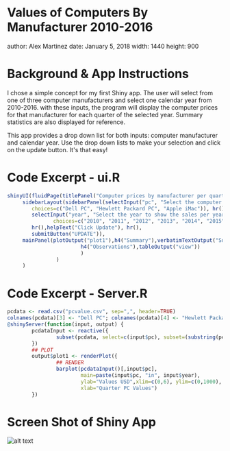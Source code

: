 Values of Computers By Manufacturer 2010-2016
========================================================
author: Alex Martinez
date: January 5, 2018
width: 1440
height: 900

Background & App Instructions
========================================================

I chose a simple concept for my first Shiny app. The user will select from one of three computer manufacturers and select one calendar year from 2010-2016. with these inputs, the program will display the computer prices for that manufacturer for each quarter of the selected year. Summary statistics are also displayed for reference.

This app provides a drop down list for both inputs: computer manufacturer and calendar year. Use the drop down lists to make your selection and click on the update button. It's that easy!


Code Excerpt - ui.R
========================================================


```r
shinyUI(fluidPage(titlePanel("Computer prices by manufacturer per quarter / year"),
     sidebarLayout(sidebarPanel(selectInput("pc", "Select the computer manufacturer",
        choices=c("Dell PC", "Hewlett Packard PC", "Apple iMac")), hr(),
        selectInput("year", "Select the year to show the sales per year and quarter",
               choices=c("2010", "2011", "2012", "2013", "2014", "2015", "2016")),
        hr(),helpText("Click Update"), hr(),
        submitButton("UPDATE")),
     mainPanel(plotOutput("plot1"),h4("Summary"),verbatimTextOutput("Summary"),
                        h4("Observations"),tableOutput("view"))
                        )
                )
     )
```

Code Excerpt - Server.R
========================================================


```r
pcdata <- read.csv("pcvalue.csv", sep=",", header=TRUE)
colnames(pcdata)[3] <- "Dell PC"; colnames(pcdata)[4] <- "Hewlett Packard PC"; colnames(pcdata)[5] <- "Apple iMac"
@shinyServer(function(input, output) {
        pcdataInput <- reactive({
                subset(pcdata, select=c(input$pc), subset=(substring(pcdata$Date,1,4) == input$year))
        })
        ## PLOT
        output$plot1 <- renderPlot({
                ## RENDER
                barplot(pcdataInput()[,input$pc],
                        main=paste(input$pc, "in", input$year),
                        ylab="Values USD",xlim=c(0,6), ylim=c(0,1000),
                        xlab="Quarter PC Values")
        })
```

Screen Shot of Shiny App
========================================================
![alt text](screenshot.png)
